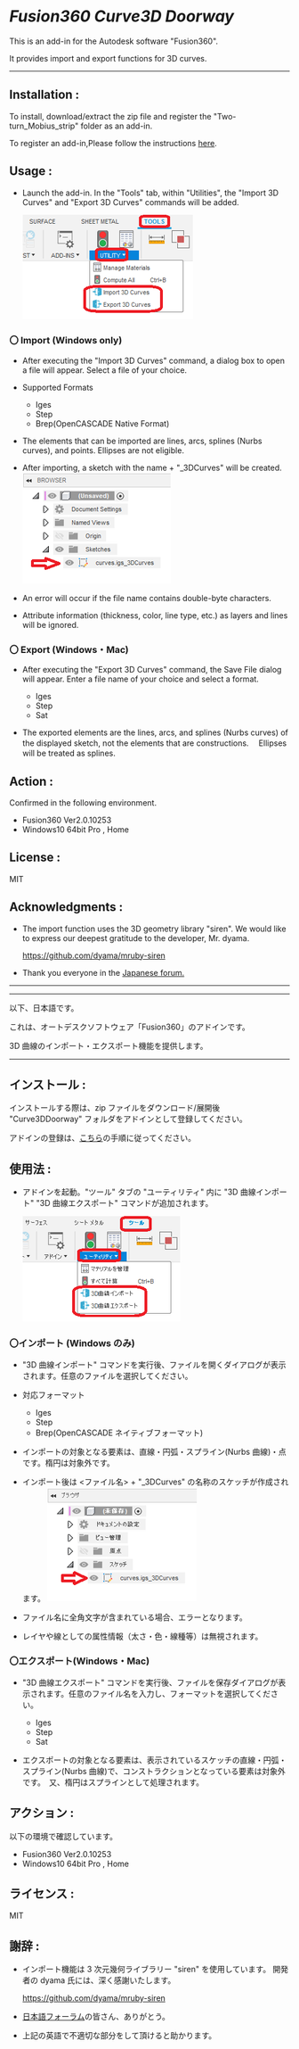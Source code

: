 # **_Fusion360 Curve3D Doorway_**

This is an add-in for the Autodesk software "Fusion360".

It provides import and export functions for 3D curves.

---

## Installation :

To install, download/extract the zip file and register the "Two-turn_Mobius_strip" folder as an add-in.

To register an add-in,Please follow the instructions [here](https://knowledge.autodesk.com/support/fusion-360/troubleshooting/caas/sfdcarticles/sfdcarticles/How-to-install-an-ADD-IN-and-Script-in-Fusion-360.html).

## Usage :

- Launch the add-in. In the "Tools" tab, within "Utilities", the "Import 3D Curves" and "Export 3D Curves" commands will be added.

  ![Alt text](./resources/tool_panel_eng.png)

### 〇 Import (Windows only)

- After executing the "Import 3D Curves" command, a dialog box to open a file will appear. Select a file of your choice.

- Supported Formats

  - Iges
  - Step
  - Brep(OpenCASCADE Native Format)

- The elements that can be imported are lines, arcs, splines (Nurbs curves), and points. Ellipses are not eligible.

- After importing, a sketch with the name <file name> + "\_3DCurves" will be created.
  ![Alt text](./resources/result_eng.png)

- An error will occur if the file name contains double-byte characters.

- Attribute information (thickness, color, line type, etc.) as layers and lines will be ignored.

### 〇 Export (Windows・Mac)

- After executing the "Export 3D Curves" command, the Save File dialog will appear. Enter a file name of your choice and select a format.

  - Iges
  - Step
  - Sat

- The exported elements are the lines, arcs, and splines (Nurbs curves) of the displayed sketch, not the elements that are constructions.　 Ellipses will be treated as splines.

## Action :

Confirmed in the following environment.

- Fusion360 Ver2.0.10253
- Windows10 64bit Pro , Home

## License :

MIT

## Acknowledgments :

- The import function uses the 3D geometry library "siren".
  We would like to express our deepest gratitude to the developer, Mr. dyama.

  https://github.com/dyama/mruby-siren

- Thank you everyone in the [Japanese forum.](https://forums.autodesk.com/t5/fusion-360-ri-ben-yu/bd-p/707)

---

---

以下、日本語です。

これは、オートデスクソフトウェア「Fusion360」のアドインです。

3D 曲線のインポート・エクスポート機能を提供します。

---

## インストール :

インストールする際は、zip ファイルをダウンロード/展開後 "Curve3DDoorway" フォルダをアドインとして登録してください。

アドインの登録は、[こちら](https://kantoku.hatenablog.com/entry/2021/02/15/161734)の手順に従ってください。

## 使用法 :

- アドインを起動。"ツール" タブの "ユーティリティ" 内に "3D 曲線インポート" "3D 曲線エクスポート" コマンドが追加されます。

  ![Alt text](./resources/tool_panel_jpn.png)

### 〇インポート (Windows のみ)

- "3D 曲線インポート" コマンドを実行後、ファイルを開くダイアログが表示されます。任意のファイルを選択してください。

- 対応フォーマット

  - Iges
  - Step
  - Brep(OpenCASCADE ネイティブフォーマット)

- インポートの対象となる要素は、直線・円弧・スプライン(Nurbs 曲線)・点です。楕円は対象外です。

- インポート後は <ファイル名> + "\_3DCurves" の名称のスケッチが作成されます。
  ![Alt text](./resources/result_jpn.png)

- ファイル名に全角文字が含まれている場合、エラーとなります。

- レイヤや線としての属性情報（太さ・色・線種等）は無視されます。

### 〇エクスポート(Windows・Mac)

- "3D 曲線エクスポート" コマンドを実行後、ファイルを保存ダイアログが表示されます。任意のファイル名を入力し、フォーマットを選択してください。

  - Iges
  - Step
  - Sat

- エクスポートの対象となる要素は、表示されているスケッチの直線・円弧・スプライン(Nurbs 曲線)で、コンストラクションとなっている要素は対象外です。　又、楕円はスプラインとして処理されます。

## アクション :

以下の環境で確認しています。

- Fusion360 Ver2.0.10253
- Windows10 64bit Pro , Home

## ライセンス :

MIT

## 謝辞 :

- インポート機能は 3 次元幾何ライブラリー "siren" を使用しています。
  開発者の dyama 氏には、深く感謝いたします。

  https://github.com/dyama/mruby-siren

- [日本語フォーラム](https://forums.autodesk.com/t5/fusion-360-ri-ben-yu/bd-p/707)の皆さん、ありがとう。
- 上記の英語で不適切な部分をして頂けると助かります。
